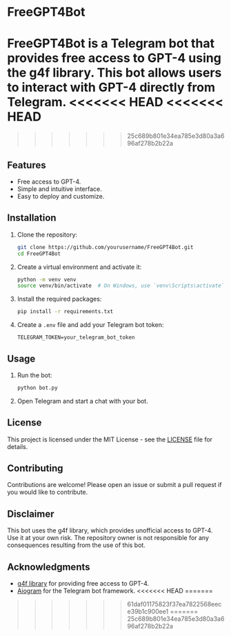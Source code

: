 # FreeGPT4Bot

FreeGPT4Bot is a Telegram bot that provides free access to GPT-4 using the g4f library. This bot allows users to interact with GPT-4 directly from Telegram.
<<<<<<< HEAD
<<<<<<< HEAD
=======
>>>>>>> 25c689b801e34ea785e3d80a3a696af278b2b22a

## Features

- Free access to GPT-4.
- Simple and intuitive interface.
- Easy to deploy and customize.

## Installation

1. Clone the repository:

    ```bash
    git clone https://github.com/yourusername/FreeGPT4Bot.git
    cd FreeGPT4Bot
    ```

2. Create a virtual environment and activate it:

    ```bash
    python -m venv venv
    source venv/bin/activate  # On Windows, use `venv\Scripts\activate`
    ```

3. Install the required packages:

    ```bash
    pip install -r requirements.txt
    ```

4. Create a `.env` file and add your Telegram bot token:

    ```plaintext
    TELEGRAM_TOKEN=your_telegram_bot_token
    ```

## Usage

1. Run the bot:

    ```bash
    python bot.py
    ```

2. Open Telegram and start a chat with your bot.

## License

This project is licensed under the MIT License - see the [LICENSE](LICENSE) file for details.

## Contributing

Contributions are welcome! Please open an issue or submit a pull request if you would like to contribute.

## Disclaimer

This bot uses the g4f library, which provides unofficial access to GPT-4. Use it at your own risk. The repository owner is not responsible for any consequences resulting from the use of this bot.

## Acknowledgments

- [g4f library](https://github.com/yourusername/g4f) for providing free access to GPT-4.
- [Aiogram](https://github.com/aiogram/aiogram) for the Telegram bot framework.
<<<<<<< HEAD
=======
>>>>>>> 61daf01175823f37ea7822568eece39b1c900ee1
=======
>>>>>>> 25c689b801e34ea785e3d80a3a696af278b2b22a
